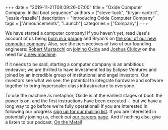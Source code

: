 +++
date = "2019-11-21T08:09:26-07:00"
title = "Oxide Computer Company: Initial boot sequence"
authors = ["steve-tuck", "bryan-cantrill", "jessie-frazelle"]
description = "Introducing Oxide Computer Company"
tags = ["Announcements", "Launch"]
categories = ["Company"]
+++

We have started a computer company!  If you haven't yet, read Jess's account
of us being <a href="https://blog.jessfraz.com/post/born-in-a-garage/">born
in a garage</a> and Bryan's on <a
href="http://dtrace.org/blogs/bmc/?p=1086">the soul of our new computer
company</a>.  Also, see the perspectives of two of our founding engineers: <a
href="https://twitter.com/rmustacc">Robert Mustacchi</a> on <a
href="https://fingolfin.org/blog/20191202/oxide.html">joining Oxide</a> and
<a href="https://twitter.com/jmclulow">Joshua Clulow</a> on the need for
<a href="https://sysmgr.org/blog/2019/12/02/a-new-machine/">a new machine</a>.

If it needs to be said, starting a computer company is an ambitious
endeavor; we are thrilled to have investment led by Eclipse Ventures and
joined by an incredible group of institutional and angel investors.  Our
investors see what we see:  the potential to integrate hardware and software
together to bring hyperscaler-class infrastructure to everyone.

To use the machine as metaphor, Oxide is at the earliest stages of boot: the
power is on, and the first instructions have been executed -- but we have a
long way to go before we're fully operational! If you are interested in
following our progress <a
href="https://oxidecomputer.us20.list-manage.com/subscribe?u=e46acf89cdf1f5bddf3136473&id=8a6d823488">sign
up for our mailing list</a>.  If you are interested in potentially joining
us, check out <a href="https://oxide.computer/careers">our careers page</a>.
And if nothing else, give a listen to our podcast, <a
href="https://onthemetal.fm">On the Metal</a>!

